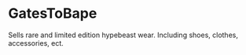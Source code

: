 # GatesToBape
Sells rare and limited edition hypebeast wear. Including shoes, clothes, accessories, ect.
